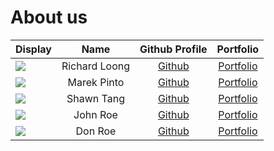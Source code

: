 # About us

| Display                                             |     Name      |               Github Profile                |              Portfolio               |
|-----------------------------------------------------|:-------------:|:-------------------------------------------:|:------------------------------------:|
| ![](https://via.placeholder.com/100.png?text=Photo) | Richard Loong | [Github](https://github.com/SpawnageLoong/) |  [Portfolio](docs/team/richard.md)   |
| ![](https://via.placeholder.com/100.png?text=Photo) |  Marek Pinto  |  [Github](https://github.com/marekpinto/)   | [Portfolio](docs/team/marekpinto.md) |
| ![](https://via.placeholder.com/100.png?text=Photo) |  Shawn Tang   |   [Github](https://github.com/shawntangy)   | [Portfolio](docs/team/shawntang.md)  |
| ![](https://via.placeholder.com/100.png?text=Photo) |   John Roe    |        [Github](https://github.com/)        |  [Portfolio](docs/team/johndoe.md)   |
| ![](https://via.placeholder.com/100.png?text=Photo) |    Don Roe    |        [Github](https://github.com/)        |  [Portfolio](docs/team/johndoe.md)   |
